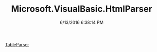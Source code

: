 ﻿---
title: Microsoft.VisualBasic.HtmlParser
date: 6/13/2016 6:38:14 PM
---

[TableParser](T-Microsoft.VisualBasic.HtmlParser.TableParser.html)
